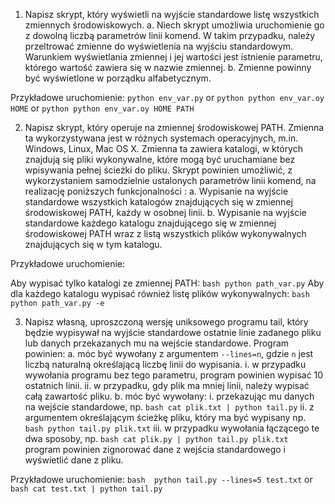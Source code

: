1. Napisz skrypt, który wyświetli na wyjście standardowe listę wszystkich zmiennych
środowiskowych.
    a. Niech skrypt umożliwia uruchomienie go z dowolną liczbą parametrów linii
komend. W takim przypadku, należy przeltrować zmienne do wyświetlenia na
wyjściu standardowym. Warunkiem wyświetlania zmiennej i jej wartości jest
istnienie parametru, którego wartość zawiera się w nazwie zmiennej.
    b. Zmienne powinny być wyświetlone w porządku alfabetycznym.

Przykładowe uruchomienie: ``` python env_var.py ``` or ``` python python env_var.oy HOME ``` or ``` python python env_var.oy HOME PATH ```

2. Napisz skrypt, który operuje na zmiennej środowiskowej PATH. Zmienna ta
wykorzystywana jest w różnych systemach operacyjnych, m.in. Windows, Linux, Mac OS
X. Zmienna ta zawiera katalogi, w których znajdują się pliki wykonywalne, które mogą
być uruchamiane bez wpisywania pełnej ścieżki do pliku. Skrypt powinien umożliwić, z
wykorzystaniem samodzielnie ustalonych parametrów linii komend, na realizację
poniższych funkcjonalności :
    a. Wypisanie na wyjście standardowe wszystkich katalogów znajdujących się w
zmiennej środowiskowej PATH, każdy w osobnej linii.
    b. Wypisanie na wyjście standardowe każdego katalogu znajdującego się w
zmiennej środowiskowej PATH wraz z listą wszystkich plików wykonywalnych
znajdujących się w tym katalogu.

Przykładowe uruchomienie: 

Aby wypisać tylko katalogi ze zmiennej PATH:
``` bash python path_var.py ```
Aby dla każdego katalogu wypisać również listę plików wykonywalnych:
``` bash python path_var.py -e ```


3. Napisz własną, uproszczoną wersję uniksowego programu tail, który będzie wypisywał
na wyjście standardowe ostatnie linie zadanego pliku lub danych przekazanych mu na
wejście standardowe. Program powinien:
    a. móc być wywołany z argumentem ```--lines=n```, gdzie ```n``` jest liczbą naturalną
określającą liczbę linii do wypisania.
        i. w przypadku wywołania programu bez tego parametru, program powinien
wypisać 10 ostatnich linii.
        ii. w przypadku, gdy plik ma mniej linii, należy wypisać całą zawartość pliku.
    b. móc być wywołany:
        i. przekazując mu danych na wejście standardowe, np.
``` bash cat plik.txt | python tail.py ```
        ii. z argumentem określającym ścieżkę pliku, który ma być wypisany np.
``` bash python tail.py plik.txt ```
        iii. w przypadku wywołania łączącego te dwa sposoby, np.
``` bash cat plik.py | python tail.py plik.txt ```
program powinien zignorować dane z wejścia standardowego i wyświetlić
dane z pliku.

Przykładowe uruchomienie: ``` bash  python tail.py --lines=5 test.txt ``` or ``` bash cat test.txt | python tail.py ```
